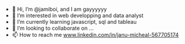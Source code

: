 - 👋 Hi, I’m @jamiboi, and I am gayyyyyy
- 👀 I’m interested in web developping and data analyst 
- 🌱 I’m currently learning javascript, sql and tableau
- 💞️ I’m looking to collaborate on ...
- 📫 How to reach me www.linkedin.com/in/janu-micheal-567705174

<!---
jamiboi/jamiboi is a ✨ special ✨ repository because its `README.md` (this file) appears on your GitHub profile.
You can click the Preview link to take a look at your changes.
--->
